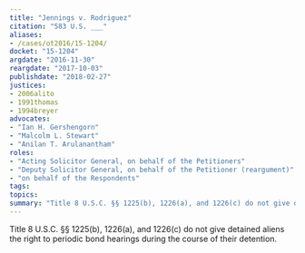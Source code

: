 ```yaml
---
title: "Jennings v. Rodriguez"
citation: "583 U.S. ___"
aliases:
- /cases/ot2016/15-1204/
docket: "15-1204"
argdate: "2016-11-30"
reargdate: "2017-10-03"
publishdate: "2018-02-27"
justices:
- 2006alito
- 1991thomas
- 1994breyer
advocates:
- "Ian H. Gershengorn"
- "Malcolm L. Stewart"
- "Anilan T. Arulanantham"
roles:
- "Acting Solicitor General, on behalf of the Petitioners"
- "Deputy Solicitor General, on behalf of the Petitioner (reargument)"
- "on behalf of the Respondents"
tags:
topics:
summary: "Title 8 U.S.C. §§ 1225(b), 1226(a), and 1226(c) do not give detained aliens the right to periodic bond hearings during the course of their detention."
---
```

Title 8 U.S.C. §§ 1225(b), 1226(a), and 1226(c) do not give detained aliens the right to periodic bond hearings during the course of their detention.